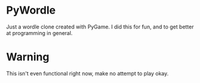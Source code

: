 # PyWordle
Just a wordle clone created with PyGame. I did this for fun, and to get better at programming in general.

# Warning
This isn't even functional right now, make no attempt to play okay.